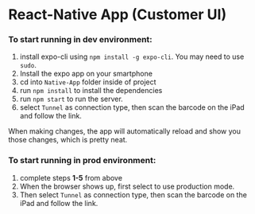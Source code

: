# React-Native App (Customer UI)

### To start running in dev environment:

1. install expo-cli using `npm install -g expo-cli`. You may need to use `sudo`.
2. Install the expo app on your smartphone
3. cd into `Native-App` folder inside of project
4. run `npm install` to install the dependencies
5. run `npm start` to run the server.
7. select `Tunnel` as connection type, then scan the barcode on the iPad and follow the link.

When making changes, the app will automatically reload and show you those changes, which is pretty neat.

### To start running in prod environment:
1. complete steps **1-5** from above
2. When the browser shows up, first select to use production mode.
3. Then select `Tunnel` as connection type, then scan the barcode on the iPad and follow the link.
